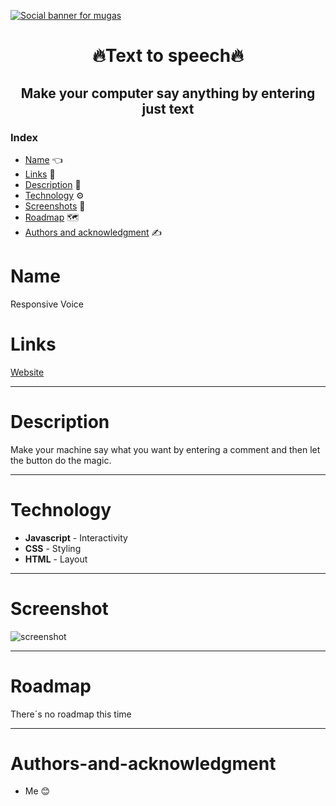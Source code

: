 [![Social banner for mugas](./assets/Flipcards_banner.png)](http://ricardomoreira.io/)

<h1 align="center"> 🔥Text to speech🔥</h1>

<h2 align="center"> Make your computer say anything by entering just text </h2>

### Index

* [Name](#Name) 👈
* [Links](#Links) 🔗
* [Description](#Description) 📖
* [Technology](#Technology) ⚙️
* [Screenshots](#Screenshots) 📱
* [Roadmap](#Roadmap) 🗺️
* [Authors and acknowledgment](#Authors-and-acknowledgment) ✍️

# Name

Responsive Voice

# Links

[Website](https://responsivevoice.netlify.app/)
___

# Description

Make your machine say what you want by entering a comment and then let the button do the magic.

___

# Technology

* **Javascript** - Interactivity
* **CSS** - Styling
* **HTML** - Layout

____

# Screenshot
![screenshot](https://user-images.githubusercontent.com/85640313/152619782-7a6ee335-af8e-471b-8f81-0b4179ed8d87.jpg)
____

# Roadmap

There´s no roadmap this time 

____

# Authors-and-acknowledgment

* Me 😊

